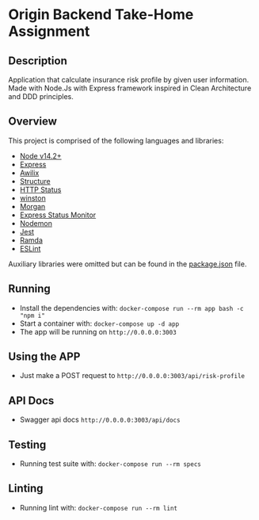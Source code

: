 # Origin Backend Take-Home Assignment

## Description

 Application that calculate insurance risk profile by given user information. Made with Node.Js with Express framework inspired in Clean Architecture and DDD principles.

## Overview

This project is comprised of the following languages and libraries:

- [Node v14.2+](http://nodejs.org/)
- [Express](https://npmjs.com/package/express)
- [Awilix](https://www.npmjs.com/package/awilix)
- [Structure](https://www.npmjs.com/package/structure)
- [HTTP Status](https://www.npmjs.com/package/http-status)
- [winston](https://www.npmjs.com/package/winston)
- [Morgan](https://www.npmjs.com/package/morgan)
- [Express Status Monitor](https://www.npmjs.com/package/express-status-monitor)
- [Nodemon](https://www.npmjs.com/package/nodemon)
- [Jest](https://jestjs.io/)
- [Ramda](https://ramdajs.com/)
- [ESLint](https://www.npmjs.com/package/eslint)

Auxiliary libraries were omitted but can be found in the [package.json](https://github.com/gustavorodarte/origin-backend-take-home-assignment/blob/master/package.json) file.

## Running

* Install the dependencies with: `docker-compose run --rm app bash -c "npm i"`
* Start a container with: `docker-compose up -d app`
* The app will be running on `http://0.0.0.0:3003`

## Using the APP

* Just make a POST request to `http://0.0.0.0:3003/api/risk-profile`

## API Docs

* Swagger api docs `http://0.0.0.0:3003/api/docs`


## Testing

* Running test suite with: `docker-compose run --rm specs`

## Linting

* Running lint with: `docker-compose run --rm lint`